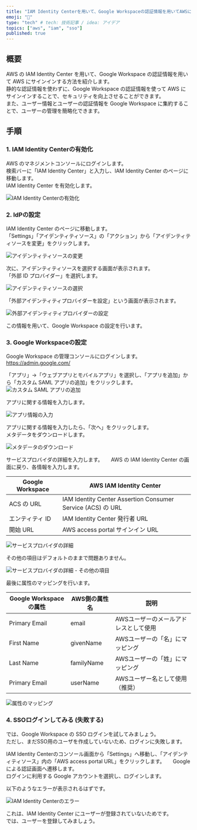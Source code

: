 ```yaml
---
title: "IAM Identity Centerを用いて、Google Workspaceの認証情報を用いてAWSにサインインする"
emoji: "🙌"
type: "tech" # tech: 技術記事 / idea: アイデア
topics: ["aws", "iam", "sso"]
published: true
---
```


## 概要

AWS の IAM Identity Center を用いて、Google Workspace の認証情報を用いて AWS にサインインする方法を紹介します。  
静的な認証情報を使わずに、Google Workspace の認証情報を使って AWS にサインインすることで、セキュリティを向上させることができます。  
また、ユーザー情報とユーザーの認証情報を Google Workspace に集約することで、ユーザーの管理を簡略化できます。  

## 手順

### 1. IAM Identity Centerの有効化

AWS のマネジメントコンソールにログインします。  
検索バーに「IAM Identity Center」と入力し、IAM Identity Center のページに移動します。  
IAM Identity Center を有効化します。  

![IAM Identity Centerの有効化](/images/iam-identity-center-init.png)  

### 2. IdPの設定

IAM Identity Center のページに移動します。  
「Settings」「アイデンティティソース」の「アクション」から「アイデンティティソースを変更」をクリックします。  

![アイデンティティソースの変更](/images/update-identity-source.png)  

次に、アイデンティティソースを選択する画面が表示されます。  
「外部 ID プロバイダー」を選択します。  

![アイデンティティソースの選択](/images/select-identity-source.png)  

「外部アイデンティティプロバイダーを設定」という画面が表示されます。  

![外部アイデンティティプロバイダーの設定](/images/setting-external-idp.png)  

この情報を用いて、Google Workspace の設定を行います。  

### 3. Google Workspaceの設定

Google Workspace の管理コンソールにログインします。  
<https://admin.google.com/>  

「アプリ」→「ウェブアプリとモバイルアプリ」を選択し、「アプリを追加」から「カスタム SAML アプリの追加」をクリックします。 　
![カスタム SAML アプリの追加](/images/create-custom-saml-app.png)  

アプリに関する情報を入力します。  

![アプリ情報の入力](/images/setting-custom-app-overview.png)  

アプリに関する情報を入力したら、「次へ」をクリックします。  
メタデータをダウンロードします。  

![メタデータのダウンロード](/images/download-metadata.png)  

サービスプロバイダの詳細を入力します。 　
AWS の IAM Identity Center の画面に戻り、各情報を入力します。  

| Google Workspace | AWS IAM Identity Center |
| --- | --- |
| ACS の URL | IAM Identity Center Assertion Consumer Service (ACS) の URL |
| エンティティ ID | IAM Identity Center 発行者 URL |
| 開始 URL | AWS access portal サインイン URL |

![サービスプロバイダの詳細](/images/setting-service-provider.png)  

その他の項目はデフォルトのままで問題ありません。  

![サービスプロバイダの詳細 - その他の項目](/images/setting-service-provider-other.png)  

最後に属性のマッピングを行います。  

| Google Workspaceの属性 | AWS側の属性名 | 説明 |
| --- | --- | --- |
| Primary Email | email | AWSユーザーのメールアドレスとして使用 |
| First Name | givenName | AWSユーザーの「名」にマッピング |
| Last Name | familyName | AWSユーザーの「姓」にマッピング |
| Primary Email | userName | AWSユーザー名として使用（推奨） |

![属性のマッピング](/images/setting-attribute-mapping.png)  

### 4. SSOログインしてみる (失敗する)

では、Google Workspace の SSO ログインを試してみましょう。  
ただし、まだSSO用のユーザを作成していないため、ログインに失敗します。  

IAM Identity Centerのコンソール画面から「Settings」へ移動し、「アイデンティティソース」内の「AWS access portal URL」をクリックします。 　
Googleによる認証画面へ遷移します。  
ログインに利用する Google アカウントを選択し、ログインします。  

以下のようなエラーが表示されるはずです。  

![IAM Identity Centerのエラー](/images/iam-identity-center-signin-failure.png)  

これは、IAM Identity Center にユーザーが登録されていないためです。  
では、ユーザーを登録してみましょう。  
